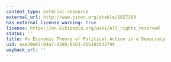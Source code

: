 ```yaml
---
content_type: external-resource
external_url: http://www.jstor.org/stable/1827369
has_external_license_warning: true
license: https://en.wikipedia.org/wiki/All_rights_reserved
status: ''
title: An Economic Theory of Political Action in a Democracy
uid: eae29e61-04a7-43d8-8b63-d1b102d32799
wayback_url: ''
---
```

